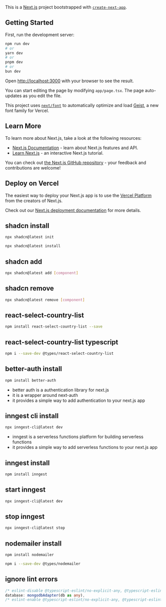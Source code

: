 This is a [Next.js](https://nextjs.org) project bootstrapped with [`create-next-app`](https://nextjs.org/docs/app/api-reference/cli/create-next-app).

## Getting Started

First, run the development server:

```bash
npm run dev
# or
yarn dev
# or
pnpm dev
# or
bun dev
```

Open [http://localhost:3000](http://localhost:3000) with your browser to see the result.

You can start editing the page by modifying `app/page.tsx`. The page auto-updates as you edit the file.

This project uses [`next/font`](https://nextjs.org/docs/app/building-your-application/optimizing/fonts) to automatically optimize and load [Geist](https://vercel.com/font), a new font family for Vercel.

## Learn More

To learn more about Next.js, take a look at the following resources:

- [Next.js Documentation](https://nextjs.org/docs) - learn about Next.js features and API.
- [Learn Next.js](https://nextjs.org/learn) - an interactive Next.js tutorial.

You can check out [the Next.js GitHub repository](https://github.com/vercel/next.js) - your feedback and contributions are welcome!

## Deploy on Vercel

The easiest way to deploy your Next.js app is to use the [Vercel Platform](https://vercel.com/new?utm_medium=default-template&filter=next.js&utm_source=create-next-app&utm_campaign=create-next-app-readme) from the creators of Next.js.

Check out our [Next.js deployment documentation](https://nextjs.org/docs/app/building-your-application/deploying) for more details.

## shadcn install
```bash
npx shadcn@latest init
```
```bash
npx shadcn@latest install
```

## shadcn add

```bash
npx shadcn@latest add [component]
```

## shadcn remove

```bash
npx shadcn@latest remove [component]
```

## react-select-country-list

```bash
npm install react-select-country-list --save
```

## react-select-country-list typescript
```bash
npm i --save-dev @types/react-select-country-list
```

## better-auth install
```bash
npm install better-auth
```
- better auth is a authentication library for next.js
- it is a wrapper around next-auth
- it provides a simple way to add authentication to your next.js app

## inngest cli install
```bash
npx inngest-cli@latest dev
```
- inngest is a serverless functions platform for building serverless functions
- it provides a simple way to add serverless functions to your next.js app

## inngest install
```bash
npm install inngest
```

## start inngest
```bash
npx inngest-cli@latest dev
```

## stop inngest
```bash
npx inngest-cli@latest stop
```

## nodemailer install
```bash
npm install nodemailer
```
```bash
npm i --save-dev @types/nodemailer
```

## ignore lint errors
```ts
/* eslint-disable @typescript-eslint/no-explicit-any, @typescript-eslint/ban-ts-comment */
database: mongodbAdapter(db as any),
/* eslint-enable @typescript-eslint/no-explicit-any, @typescript-eslint/ban-ts-comment */
```